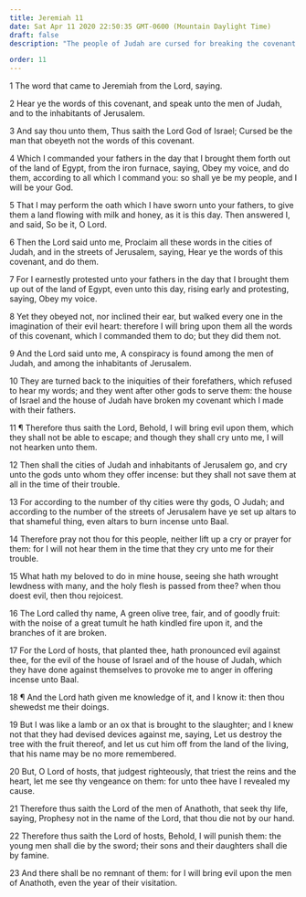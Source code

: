 ```yaml
---
title: Jeremiah 11
date: Sat Apr 11 2020 22:50:35 GMT-0600 (Mountain Daylight Time)
draft: false
description: "The people of Judah are cursed for breaking the covenant of obedience—The Lord will not hear their prayers."

order: 11
---
```

    
1 The word that came to Jeremiah from the Lord, saying.

2 Hear ye the words of this covenant, and speak unto the men of Judah, and to the inhabitants of Jerusalem.

3 And say thou unto them, Thus saith the Lord God of Israel; Cursed be the man that obeyeth not the words of this covenant.

4 Which I commanded your fathers in the day that I brought them forth out of the land of Egypt, from the iron furnace, saying, Obey my voice, and do them, according to all which I command you: so shall ye be my people, and I will be your God.

5 That I may perform the oath which I have sworn unto your fathers, to give them a land flowing with milk and honey, as it is this day. Then answered I, and said, So be it, O Lord.

6 Then the Lord said unto me, Proclaim all these words in the cities of Judah, and in the streets of Jerusalem, saying, Hear ye the words of this covenant, and do them.

7 For I earnestly protested unto your fathers in the day that I brought them up out of the land of Egypt, even unto this day, rising early and protesting, saying, Obey my voice.

8 Yet they obeyed not, nor inclined their ear, but walked every one in the imagination of their evil heart: therefore I will bring upon them all the words of this covenant, which I commanded them to do; but they did them not.

9 And the Lord said unto me, A conspiracy is found among the men of Judah, and among the inhabitants of Jerusalem.

10 They are turned back to the iniquities of their forefathers, which refused to hear my words; and they went after other gods to serve them: the house of Israel and the house of Judah have broken my covenant which I made with their fathers.

11 ¶ Therefore thus saith the Lord, Behold, I will bring evil upon them, which they shall not be able to escape; and though they shall cry unto me, I will not hearken unto them.

12 Then shall the cities of Judah and inhabitants of Jerusalem go, and cry unto the gods unto whom they offer incense: but they shall not save them at all in the time of their trouble.

13 For according to the number of thy cities were thy gods, O Judah; and according to the number of the streets of Jerusalem have ye set up altars to that shameful thing, even altars to burn incense unto Baal.

14 Therefore pray not thou for this people, neither lift up a cry or prayer for them: for I will not hear them in the time that they cry unto me for their trouble.

15 What hath my beloved to do in mine house, seeing she hath wrought lewdness with many, and the holy flesh is passed from thee? when thou doest evil, then thou rejoicest.

16 The Lord called thy name, A green olive tree, fair, and of goodly fruit: with the noise of a great tumult he hath kindled fire upon it, and the branches of it are broken.

17 For the Lord of hosts, that planted thee, hath pronounced evil against thee, for the evil of the house of Israel and of the house of Judah, which they have done against themselves to provoke me to anger in offering incense unto Baal.

18 ¶ And the Lord hath given me knowledge of it, and I know it: then thou shewedst me their doings.

19 But I was like a lamb or an ox that is brought to the slaughter; and I knew not that they had devised devices against me, saying, Let us destroy the tree with the fruit thereof, and let us cut him off from the land of the living, that his name may be no more remembered.

20 But, O Lord of hosts, that judgest righteously, that triest the reins and the heart, let me see thy vengeance on them: for unto thee have I revealed my cause.

21 Therefore thus saith the Lord of the men of Anathoth, that seek thy life, saying, Prophesy not in the name of the Lord, that thou die not by our hand.

22 Therefore thus saith the Lord of hosts, Behold, I will punish them: the young men shall die by the sword; their sons and their daughters shall die by famine.

23 And there shall be no remnant of them: for I will bring evil upon the men of Anathoth, even the year of their visitation.
